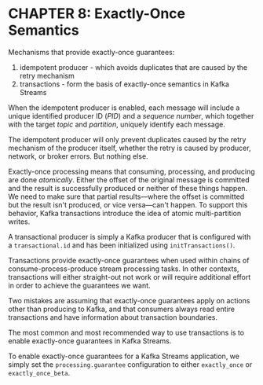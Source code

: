 # CHAPTER 8: Exactly-Once Semantics

Mechanisms that provide exactly-once guarantees:

1. idempotent producer - which avoids duplicates that are caused by the retry mechanism
2. transactions - form the basis of exactly-once semantics in Kafka Streams

When the idempotent producer is enabled, each message will include a unique identified producer ID (_PID_) and a
_sequence number_, which together with the target _topic_ and _partition_, uniquely identify each message.

The idempotent producer will only prevent duplicates caused by the retry mechanism of the producer itself, whether the
retry is caused by producer, network, or broker errors. But nothing else.

Exactly-once processing means that consuming, processing, and producing are done _atomically_. Either the offset of the
original message is committed and the result is successfully produced or neither of these things happen. We need to make
sure that partial results—where the offset is committed but the result isn't produced, or vice versa—can't happen. To
support this behavior, Kafka transactions introduce the idea of atomic multi-partition writes.

A transactional producer is simply a Kafka producer that is configured with a `transactional.id` and has been
initialized using `initTransactions()`.

Transactions provide exactly-once guarantees when used within chains of consume-process-produce stream processing tasks.
In other contexts, transactions will either straight-out not work or will require additional effort in order to
achieve the guarantees we want.

Two mistakes are assuming that exactly-once guarantees apply on actions other than producing to Kafka, and that
consumers always read entire transactions and have information about transaction boundaries.

The most common and most recommended way to use transactions is to enable
exactly-once guarantees in Kafka Streams.

To enable exactly-once guarantees for a Kafka Streams application, we simply set the `processing.guarantee`
configuration to either `exactly_once` or `exactly_once_beta`.
